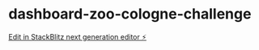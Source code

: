 # dashboard-zoo-cologne-challenge

[Edit in StackBlitz next generation editor ⚡️](https://stackblitz.com/~/github.com/Readpato/dashboard-zoo-cologne-challenge)